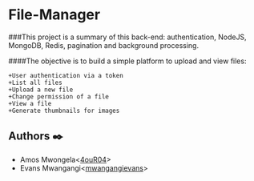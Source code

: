 # File-Manager

###This project is a summary of this back-end: authentication, NodeJS, MongoDB, Redis, pagination and background processing.

####The objective is to build a simple platform to upload and view files:

    +User authentication via a token
    +List all files
    +Upload a new file
    +Change permission of a file
    +View a file
    +Generate thumbnails for images

## Authors :black_nib:
* Amos Mwongela<[4ouR04](https://github.com/4ouR04)>
* Evans Mwangangi<[mwangangievans](https://github.com/mwangangievans)>
